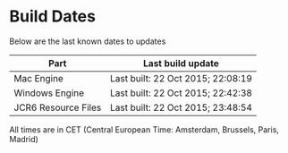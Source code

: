 # Build Dates

Below are the last known dates to updates

Part | Last build update
-----|-----
Mac Engine | Last built: 22 Oct 2015; 22:08:19
Windows Engine | Last built: 22 Oct 2015; 22:42:38
JCR6 Resource Files | Last built: 22 Oct 2015; 23:48:54
All times are in CET (Central European Time: Amsterdam, Brussels, Paris, Madrid)



